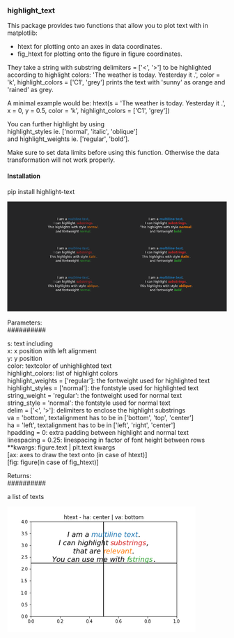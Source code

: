 ### highlight_text

This package provides two functions that allow you to plot text with <highlighted substrings> in matplotlib:
 - htext for plotting onto an axes in data coordinates.  
 - fig_htext for plotting onto the figure in figure coordinates.  

They take a string with substring delimiters = ['<', '>'] to be highlighted according to highlight colors:
'The weather is <sunny> today. Yesterday it <rained>.', color = 'k', highlight_colors = ['C1', 'grey']
prints the text with 'sunny' as orange and 'rained' as grey.

A minimal example would be:
htext(s = 'The weather is <sunny> today. Yesterday it <rained>.',
      x = 0, y = 0.5,
      color = 'k', highlight_colors = ['C1', 'grey'])

You can further highlight by using  
highlight_styles ie. ['normal', 'italic', 'oblique']  
and highlight_weights ie. ['regular', 'bold'].  

Make sure to set data limits before using this function. Otherwise the data transformation will not work properly.


#### Installation

pip install highlight-text


![png](/examples/htext.png)

Parameters:  
##########

s: text including <highlighted substrings>  
x: x position with left alignment  
y: y position  
color: textcolor of unhighlighted text  
highlight_colors: list of highlight colors  
highlight_weights = ['regular']: the fontweight used for highlighted text  
highlight_styles = ['normal']: the fontstyle used for highlighted text  
string_weight = 'regular': the fontweight used for normal text  
string_style = 'normal': the fontstyle used for normal text  
delim = ['<', '>']: delimiters to enclose the highlight substrings  
va = 'bottom', textalignment has to be in ['bottom', 'top', 'center']  
ha = 'left', textalignment has to be in ['left', 'right', 'center']  
hpadding = 0: extra padding between highlight and normal text  
linespacing = 0.25: linespacing in factor of font height between rows  
**kwargs: figure.text | plt.text kwargs  
[ax: axes to draw the text onto (in case of htext)]  
[fig: figure(in case of fig_htext)]  

Returns:  
##########

a list of texts

![Alt Text](/examples/htext.gif)
